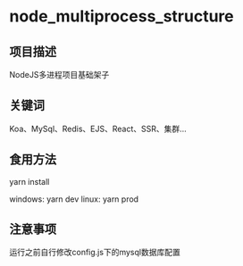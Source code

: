# node_multiprocess_structure

## 项目描述

NodeJS多进程项目基础架子

## 关键词

Koa、MySql、Redis、EJS、React、SSR、集群...

## 食用方法

yarn install

windows: yarn dev
linux: yarn prod

## 注意事项

运行之前自行修改config.js下的mysql数据库配置